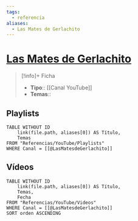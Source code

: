 ```yaml
---
tags:
  - referencia
aliases:
  - Las Mates de Gerlachito
---
```

# [Las Mates de Gerlachito](https://www.youtube.com/@LasMatesdeGerlachito)

>[!info]+ Ficha
>- **Tipo**:: [[Canal YouTube]]
>- **Temas**::

## Playlists
```dataview
TABLE WITHOUT ID
    link(file.path, aliases[0]) AS Título,
    Temas
FROM "Referencias/YouTube/Playlists"
WHERE Canal = [[@LasMatesdeGerlachito]]
```

## Vídeos
```dataview
TABLE WITHOUT ID
    link(file.path, aliases[0]) AS Título,
    Temas,
    Fecha    
FROM "Referencias/YouTube/Videos"
WHERE Canal = [[@LasMatesdeGerlachito]]
SORT orden ASCENDING
```

